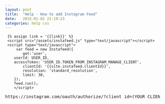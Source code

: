 ```yaml
---
layout: post
title:  "Help - How to add Instagram Feed"
date:   2015-01-02 21:19:23
categories: help css
---
```


```{% assign image = '{{image}}' %}
 {% assign link = '{{link}}' %}
 <script src="/assets/instafeed.js" type="text/javascript"></script>
 <script type="text/javascript">
     var feed = new Instafeed({
    	get:'user',
	userId: USER_ID,
	accessToken: 'USER_ID.TOKEN_FROM_INSTAGRAM_MANAGE_CLIENT',
        clientId: '{{site.instafeed.clientId}}',
        resolution: 'standard_resolution',
        limit: 30,
    });
    feed.run();
    </script>
```
<pre>
https://instagram.com/oauth/authorize/?client_id=(YOUR_CLIENT_ID)&redirect_uri=(YOUR_URL)&response_type=token
</pre>
